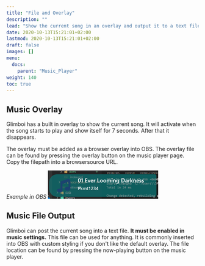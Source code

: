 ```yaml
---
title: "File and Overlay"
description: ""
lead: "Show the current song in an overlay and output it to a text file."
date: 2020-10-13T15:21:01+02:00
lastmod: 2020-10-13T15:21:01+02:00
draft: false
images: []
menu:
  docs:
    parent: "Music_Player"
weight: 140
toc: true
---
```


## Music Overlay

Glimboi has a built in overlay to show the current song. It will activate when the song starts to play and show itself for 7 seconds. After that it disappears.

The overlay must be added as a browser overlay into OBS. The overlay file can be found by pressing the overlay button on the music player page. Copy the filepath into a browsersource URL.

*Example in OBS*
<img src="/docs/music/overlay.png" class="border-0 figure-img img-fluid blur-up lazyautosizes lazyloaded">


## Music File Output

Glimboi can post the current song into a text file. **It must be enabled in music settings.** This file can be used for anything. It is commonly inserted into OBS with custom styling if you don't like the default overlay. The file location can be found by pressing the now-playing button on the music player.